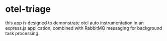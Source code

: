 # otel-triage
this app is designed to demonstrate  otel auto instrumentation in an express.js application, combined with RabbitMQ messaging for background task processing.
